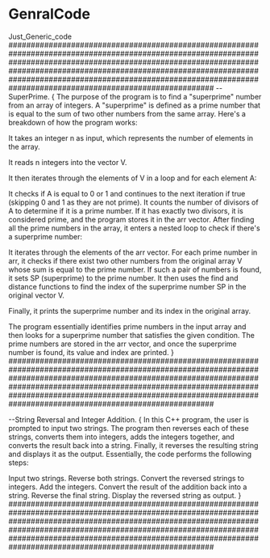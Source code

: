 # GenralCode
Just_Generic_code
######################################################################################################################################################################################################################################################################################################################################
-- SuperPrime.
{
The purpose of the program is to find a "superprime" number from an array of integers. A "superprime" is defined as a prime number that is equal to the sum of two other numbers from the same array. Here's a breakdown of how the program works:

It takes an integer n as input, which represents the number of elements in the array.

It reads n integers into the vector V.

It then iterates through the elements of V in a loop and for each element A:

It checks if A is equal to 0 or 1 and continues to the next iteration if true (skipping 0 and 1 as they are not prime).
It counts the number of divisors of A to determine if it is a prime number. If it has exactly two divisors, it is considered prime, and the program stores it in the arr vector.
After finding all the prime numbers in the array, it enters a nested loop to check if there's a superprime number:

It iterates through the elements of the arr vector.
For each prime number in arr, it checks if there exist two other numbers from the original array V whose sum is equal to the prime number.
If such a pair of numbers is found, it sets SP (superprime) to the prime number.
It then uses the find and distance functions to find the index of the superprime number SP in the original vector V.

Finally, it prints the superprime number and its index in the original array.

The program essentially identifies prime numbers in the input array and then looks for a superprime number that satisfies the given condition. The prime numbers are stored in the arr vector, and once the superprime number is found, its value and index are printed.
}
######################################################################################################################################################################################################################################################################################################################################

--String Reversal and Integer Addition.
{
In this C++ program, the user is prompted to input two strings. The program then reverses each of these strings, converts them into integers, adds the integers together, and converts the result back into a string. Finally, it reverses the resulting string and displays it as the output. Essentially, the code performs the following steps:

Input two strings.
Reverse both strings.
Convert the reversed strings to integers.
Add the integers.
Convert the result of the addition back into a string.
Reverse the final string.
Display the reversed string as output.
}
######################################################################################################################################################################################################################################################################################################################################
